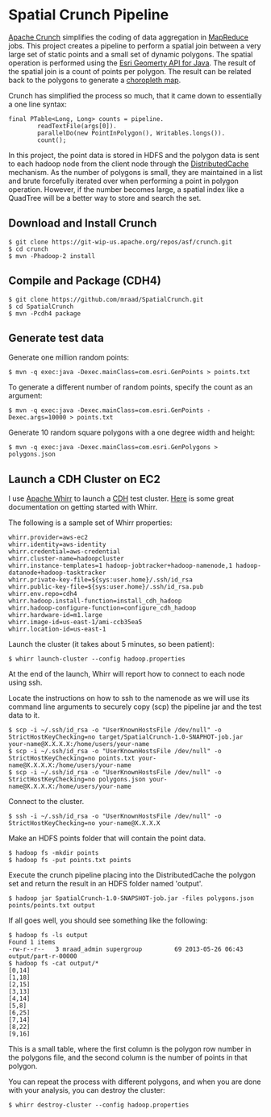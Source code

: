 Spatial Crunch Pipeline
====

[Apache Crunch](http://crunch.apache.org) simplifies the coding of data aggregation in [MapReduce](http://hadoop.apache.org/docs/r1.0.4/mapred_tutorial.html) jobs.
This project creates a pipeline to perform a spatial join between a very large set of static points and a small set of dynamic polygons.
The spatial operation is performed using the [Esri Geomerty API for Java](https://github.com/Esri/geometry-api-java).
The result of the spatial join is a count of points per polygon. The result can be related back to the polygons to generate a [choropleth map](http://en.wikipedia.org/wiki/Choropleth_map).

Crunch has simplified the process so much, that it came down to essentially a one line syntax:

    final PTable<Long, Long> counts = pipeline.
            readTextFile(args[0]).
            parallelDo(new PointInPolygon(), Writables.longs()).
            count();

In this project, the point data is stored in HDFS and the polygon data is sent to each hadoop node from the client node through the [DistributedCache](http://hadoop.apache.org/docs/stable/api/org/apache/hadoop/filecache/DistributedCache.html) mechanism.
As the number of polygons is small, they are maintained in a list and brute forcefully iterated over when performing a point in polygon operation.
However, if the number becomes large, a spatial index like a QuadTree will be a better way to store and search the set.

Download and Install Crunch
----

    $ git clone https://git-wip-us.apache.org/repos/asf/crunch.git
    $ cd crunch
    $ mvn -Phadoop-2 install

Compile and Package (CDH4)
----

    $ git clone https://github.com/mraad/SpatialCrunch.git
    $ cd SpatialCrunch
    $ mvn -Pcdh4 package

Generate test data
----

Generate one million random points:

    $ mvn -q exec:java -Dexec.mainClass=com.esri.GenPoints > points.txt

To generate a different number of random points, specify the count as an argument:

    $ mvn -q exec:java -Dexec.mainClass=com.esri.GenPoints -Dexec.args=10000 > points.txt

Generate 10 random square polygons with a one degree width and height:

    $ mvn -q exec:java -Dexec.mainClass=com.esri.GenPolygons > polygons.json

Launch a CDH Cluster on EC2
----

I use [Apache Whirr](http://whirr.apache.org) to launch a [CDH](http://www.cloudera.com/content/cloudera/en/products/cdh.html) test cluster.
[Here](http://www.cloudera.com/content/cloudera-content/cloudera-docs/CDH4/4.2.0/CDH4-Installation-Guide/cdh4ig_topic_22.html) is some great documentation on getting started with Whirr.

The following is a sample set of Whirr properties:

    whirr.provider=aws-ec2
    whirr.identity=aws-identity
    whirr.credential=aws-credential
    whirr.cluster-name=hadoopcluster
    whirr.instance-templates=1 hadoop-jobtracker+hadoop-namenode,1 hadoop-datanode+hadoop-tasktracker
    whirr.private-key-file=${sys:user.home}/.ssh/id_rsa
    whirr.public-key-file=${sys:user.home}/.ssh/id_rsa.pub
    whirr.env.repo=cdh4
    whirr.hadoop.install-function=install_cdh_hadoop
    whirr.hadoop-configure-function=configure_cdh_hadoop
    whirr.hardware-id=m1.large
    whirr.image-id=us-east-1/ami-ccb35ea5
    whirr.location-id=us-east-1

Launch the cluster (it takes about 5 minutes, so been patient):

    $ whirr launch-cluster --config hadoop.properties

At the end of the launch, Whirr will report how to connect to each node using ssh.

Locate the instructions on how to ssh to the namenode as we will use its command line arguments to securely copy (scp) the pipeline jar and the test data to it.

    $ scp -i ~/.ssh/id_rsa -o "UserKnownHostsFile /dev/null" -o StrictHostKeyChecking=no target/SpatialCrunch-1.0-SNAPHOT-job.jar your-name@X.X.X.X:/home/users/your-name
    $ scp -i ~/.ssh/id_rsa -o "UserKnownHostsFile /dev/null" -o StrictHostKeyChecking=no points.txt your-name@X.X.X.X:/home/users/your-name
    $ scp -i ~/.ssh/id_rsa -o "UserKnownHostsFile /dev/null" -o StrictHostKeyChecking=no polygons.json your-name@X.X.X.X:/home/users/your-name

Connect to the cluster.

    $ ssh -i ~/.ssh/id_rsa -o "UserKnownHostsFile /dev/null" -o StrictHostKeyChecking=no your-name@X.X.X.X

Make an HDFS points folder that will contain the point data.

    $ hadoop fs -mkdir points
    $ hadoop fs -put points.txt points

Execute the crunch pipeline placing into the DistributedCache the polygon set and return the result in an HDFS folder named 'output'.

    $ hadoop jar SpatialCrunch-1.0-SNAPSHOT-job.jar -files polygons.json points/points.txt output

If all goes well, you should see something like the following:

    $ hadoop fs -ls output
    Found 1 items
    -rw-r--r--   3 mraad_admin supergroup         69 2013-05-26 06:43 output/part-r-00000
    $ hadoop fs -cat output/*
    [0,14]
    [1,18]
    [2,15]
    [3,13]
    [4,14]
    [5,8]
    [6,25]
    [7,14]
    [8,22]
    [9,16]

This is a small table, where the first column is the polygon row number in the polygons file, and the second
column is the number of points in that polygon.

You can repeat the process with different polygons, and when you are done with your analysis, you can destroy the cluster:

    $ whirr destroy-cluster --config hadoop.properties
